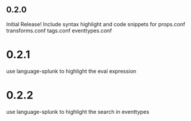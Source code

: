 ## 0.2.0
Initial Release!
Include syntax highlight and code snippets for props.conf transforms.conf tags.conf eventtypes.conf
# 0.2.1
use language-splunk to highlight the eval expression
# 0.2.2
use language-splunk to highlight the search in eventtypes
